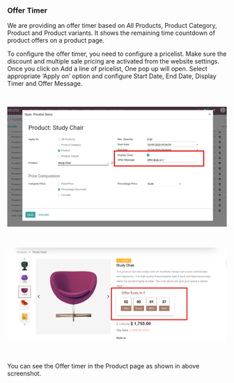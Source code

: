 
### Offer Timer



We are providing an offer timer based on All Products, Product Category, Product and Product variants. It shows the remaining time countdown of product offers on a product page.


To configure the offer timer, you need to configure a pricelist. Make sure the discount and multiple sale pricing are activated from the website settings. Once you click on Add a line of pricelist, One pop up will open. Select appropriate ‘Apply on’ option and configure Start Date, End Date, Display Timer and Offer Message.


 


![](./images/20-1.png)


 


![](./images/20-2.png)


 


You can see the Offer timer in the Product page as shown in above screenshot.


